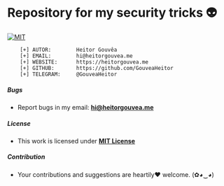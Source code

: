 # Repository for my security tricks :alien:

[![MIT](https://img.shields.io/badge/license-MIT-blue.svg)](https://github.com/GouveaHeitor/tricks/blob/master/LICENSE.md)

```
    [+] AUTOR:        Heitor Gouvêa
    [+] EMAIL:        hi@heitorgouvea.me
    [+] WEBSITE:      https://heitorgouvea.me
    [+] GITHUB:       https://github.com/GouveaHeitor
    [+] TELEGRAM:     @GouveaHeitor
```

##### Bugs

- Report bugs in my email: **hi@heitorgouvea.me**

##### License

- This work is licensed under [**MIT License**](https://github.com/GouveaHeitor/tricks/blob/master/LICENSE.md)

##### Contribution

- Your contributions and suggestions are heartily♥ welcome. (✿◕‿◕)
